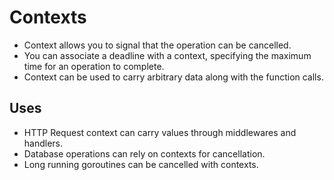 # Contexts 

* Context allows you to signal that the operation can be cancelled. 
* You can associate a deadline with a context, specifying the maximum time for an operation to complete. 
* Context can be used to carry arbitrary data along with the function calls. 

## Uses 
* HTTP Request context can carry values through middlewares and handlers. 
* Database operations can rely on contexts for cancellation. 
* Long running goroutines can be cancelled with contexts. 